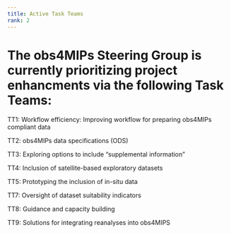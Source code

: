 ```yaml
---
title: Active Task Teams 
rank: 2
---
```

# The obs4MIPs Steering Group is currently prioritizing project enhancments via the following Task Teams:

TT1: Workflow efficiency: Improving workflow for preparing obs4MIPs compliant data

TT2: obs4MIPs data specifications (ODS) 
 
TT3: Exploring options to include “supplemental information”

TT4: Inclusion of satellite-based exploratory datasets

TT5: Prototyping the inclusion of in-situ data

TT7: Oversight of dataset suitability indicators

TT8: Guidance and capacity building

TT9: Solutions for integrating reanalyses into obs4MIPS
